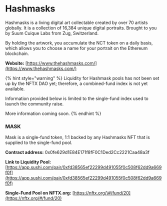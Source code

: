 # Hashmasks

Hashmasks is a living digital art collectable created by over 70 artists globally. It is a collection of 16,384 unique digital portraits. Brought to you by Suum Cuique Labs from Zug, Switzerland.

By holding the artwork, you accumulate the NCT token on a daily basis, which allows you to choose a name for your portrait on the Ethereum blockchain.

**Website:** [https://www.thehashmasks.com/](https://www.thehashmasks.com/)

{% hint style="warning" %}
Liquidity for Hashmask pools has not been set up by the NFTX DAO yet; therefore, a combined-fund index is not yet available.

Information provided below is limited to the single-fund index used to launch the community raise.

More information coming soon.
{% endhint %}

### MASK

Mask is a single-fund token, 1:1 backed by any Hashmasks NFT that is supplied to the single-fund pool.

**Contract address:** 0x0fe629d1E84E171f8fF0C1Ded2Cc2221Caa48a3f

**Link to Liquidity Pool:** [https://app.sushi.com/pair/0xfd38565ef22299d491055f0c508f62dd9a669f0f](https://app.sushi.com/pair/0xfd38565ef22299d491055f0c508f62dd9a669f0f)

**Single-Fund Pool on NFTX.org:** [https://nftx.org/\#/fund/20](https://nftx.org/#/fund/20)

